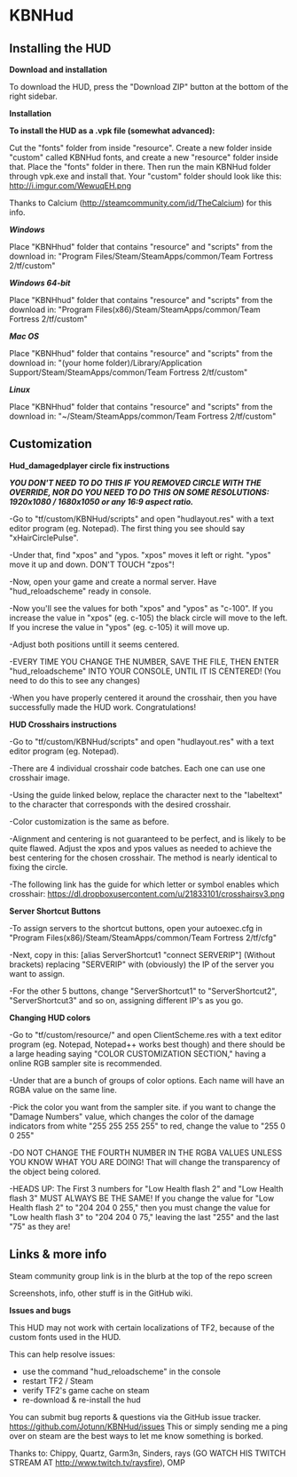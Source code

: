 # KBNHud

## Installing the HUD

**Download and installation**

To download the HUD, press the "Download ZIP" button at the bottom of the right sidebar.

**Installation**

__To install the HUD as a .vpk file (somewhat advanced):__

Cut the "fonts" folder from inside "resource". Create a new folder inside "custom" called KBNHud fonts, and create a new "resource" folder inside that. Place the "fonts" folder in there. Then run the main KBNHud folder through vpk.exe and install that. Your "custom" folder should look like this: http://i.imgur.com/WewuqEH.png

Thanks to Calcium (http://steamcommunity.com/id/TheCalcium) for this info.

***Windows***

Place "KBNHhud" folder that contains "resource" and "scripts" from the download in: "Program Files/Steam/SteamApps/common/Team Fortress 2/tf/custom"

***Windows 64-bit***

Place "KBNHhud" folder that contains "resource" and "scripts" from the download in: "Program Files(x86)/Steam/SteamApps/common/Team Fortress 2/tf/custom"

***Mac OS***

Place "KBNHhud" folder that contains "resource" and "scripts" from the download in: "(your home folder)/Library/Application Support/Steam/SteamApps/common/Team Fortress 2/tf/custom"

***Linux***

Place "KBNHhud" folder that contains "resource" and "scripts" from the download in: "~/Steam/SteamApps/common/Team Fortress 2/tf/custom"


## Customization


**Hud_damagedplayer circle fix instructions**

***YOU DON'T NEED TO DO THIS IF YOU REMOVED CIRCLE WITH THE OVERRIDE, NOR DO YOU NEED TO DO THIS ON SOME RESOLUTIONS: 1920x1080 / 1680x1050 or any 16:9 aspect ratio.***

-Go to "tf/custom/KBNHud/scripts" and open "hudlayout.res" with a text editor program (eg. Notepad). The first thing you 
see should say "xHairCirclePulse".

-Under that, find "xpos" and "ypos. "xpos" moves it left or right. "ypos" move it up and down. DON'T TOUCH "zpos"! 

-Now, open your game and create a normal server. Have "hud_reloadscheme" ready in console. 

-Now you'll see the values for both "xpos" and "ypos" as "c-100". If you increase the value in "xpos" (eg. c-105) the black circle will move to the left. If you increse the value in "ypos" (eg. c-105) it will move up.

-Adjust both positions untill it seems centered. 

-EVERY TIME YOU CHANGE THE NUMBER, SAVE THE FILE, THEN ENTER "hud_reloadscheme" INTO YOUR CONSOLE, UNTIL IT IS CENTERED! (You need to do this to see any changes)

-When you have properly centered it around the crosshair, then you have successfully made the HUD work. Congratulations!



**HUD Crosshairs instructions**

-Go to "tf/custom/KBNHud/scripts" and open "hudlayout.res" with a text editor program (eg. Notepad). 

-There are 4 individual crosshair code batches. Each one can use one crosshair image.

-Using the guide linked below, replace the character next to the "labeltext" to the character that corresponds with the desired crosshair.

-Color customization is the same as before.

-Alignment and centering is not guaranteed to be perfect, and is likely to be quite flawed. Adjust the xpos and ypos values as needed to achieve the best centering for the chosen crosshair. The method is nearly identical to fixing the circle.

-The following link has the guide for which letter or symbol enables which crosshair: https://dl.dropboxusercontent.com/u/21833101/crosshairsv3.png



**Server Shortcut Buttons**

-To assign servers to the shortcut buttons, open your autoexec.cfg in "Program Files(x86)/Steam/SteamApps/common/Team Fortress 2/tf/cfg"

-Next, copy in this: [alias ServerShortcut1 "connect SERVERIP"] (Without brackets) replacing "SERVERIP" with (obviously) the IP of the server you want to assign. 

-For the other 5 buttons, change "ServerShortcut1" to "ServerShortcut2", "ServerShortcut3" and so on, assigning different IP's as you go.



**Changing HUD colors**

-Go to "tf/custom/resource/" and open ClientScheme.res with a text editor program (eg. Notepad, Notepad++ works best though) and there should be a large heading saying "COLOR CUSTOMIZATION SECTION," having a online RGB sampler site is recommended.

-Under that are a bunch of groups of color options. Each name will have an RGBA value on the same line. 

-Pick the color you want from the sampler site. if you want to change the "Damage Numbers" value, which changes the color of the damage indicators from white "255 255 255 255" to red, change the value to "255 0 0 255"

-DO NOT CHANGE THE FOURTH NUMBER IN THE RGBA VALUES UNLESS YOU KNOW WHAT YOU ARE DOING! That will change the transparency of the object being colored.

-HEADS UP: The First 3 numbers for "Low Health flash 2" and "Low Health flash 3" MUST ALWAYS BE THE SAME! If you change the value for "Low Health flash 2" to "204 204 0 255," then you must change the value for "Low health flash 3" to "204 204 0 75," leaving the last "255" and the last "75" as they are!



## Links & more info

Steam community group link is in the blurb at the top of the repo screen

Screenshots, info, other stuff is in the GitHub wiki.

**Issues and bugs**

This HUD may not work with certain localizations of TF2, because of the custom fonts used in the HUD.

This can help resolve issues:
* use the command "hud_reloadscheme" in the console
* restart TF2 / Steam
* verify TF2's game cache on steam
* re-download & re-install the hud

You can submit bug reports & questions via the  GitHub issue tracker.
https://github.com/Jotunn/KBNHud/issues
This or simply sending me a ping over on steam are the best ways to let me know something is borked.


        
		
Thanks to: Chippy, Quartz, Garm3n, Sinders, rays (GO WATCH HIS TWITCH STREAM AT http://www.twitch.tv/raysfire), OMP
